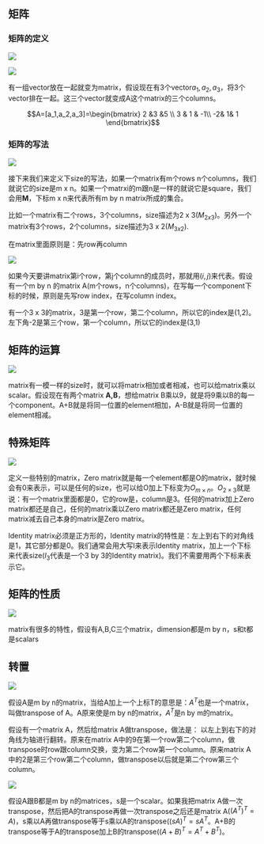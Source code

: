 
## 矩阵
### 矩阵的定义

![](res/chapter4-1.png)

![](res/chapter4-2.png)

有一组vector放在一起就变为matrix，假设现在有3个vector$a_1,a_2,a_3$，将3个vector排在一起。这三个vector就变成A这个matrix的三个columns。
 


$$A=[a_1,a_2,a_3]=\begin{bmatrix}
2 &3  &5 \\ 
3 & 1 & -1\\ 
 -2&  1& 1
\end{bmatrix}$$

### 矩阵的写法

![](res/chapter4-3.png)

接下来我们来定义下size的写法，如果一个matrix有m个rows n个columns，我们就说它的size是m x n。如果一个matrxi的m跟n是一样的就说它是square，我们会用**M**，下标m x n来代表所有m by n matrix所成的集合。

比如一个matrix有二个rows，3个columns，size描述为2 x 3($M_{2x3}$)。另外一个matrix有3个rows，2个columns，size描述为3 x 2($M_{3x2}$).

在matrix里面原则是：先row再column


![](res/chapter4-4.png)


如果今天要讲matrix第i个row，第j个column的成员时，那就用$(i,j)$来代表。假设有一个m by n 的matrix A(m个rows，n个columns)，在写每一个component下标的时候，原则是先写row index，在写column index。

有一个3 x 3的matrix，3是第一个row，第二个column，所以它的index是(1,2)。左下角-2是第三个row，第一个column，所以它的index是(3,1)

## 矩阵的运算

![](res/chapter4-5.png)

matrix有一模一样的size时，就可以将matrix相加或者相减，也可以给matrix乘以scalar。假设现在有两个matrix **A,B**，想给matrix B乘以9，就是将9乘以B的每一个component。A+B就是将同一位置的element相加，A-B就是将同一位置的element相减。

## 特殊矩阵

![](res/chapter4-6.png)


定义一些特别的matrix，Zero matrix就是每一个element都是O的matrix，就时候会有0来表示，可以是任何的size，也可以给O加上下标变为$O_{m\times n}$。$O_{2\times 3}$就是说：有一个matrix里面都是0，它的row是，column是3。任何的matrix加上Zero matrix都还是自己，任何的matrix乘以Zero matrix都还是Zero matrix，任何matrix减去自己本身的matrix是Zero matrix。

Identity matrix必须是正方形的，Identity matrix的特性是：左上到右下的对角线是1，其它部分都是0。我们通常会用大写I来表示Identity matrix，加上一个下标来代表size($I_3$代表是一个3 by 3的Identity matrix)。我们不需要用两个下标来表示它。

## 矩阵的性质

![](res/chapter4-7.png)

matrix有很多的特性，假设有A,B,C三个matrix，dimension都是m by n，s和t都是scalars

## 转置

![](res/chapter4-8.png)


 假设A是m by n的matrix，当给A加上一个上标T的意思是：$A^T$也是一个matrix，叫做transpose of A。A原来使是m by n的matrix，$A^T$是n by m的matrix。


假设有一个matrix A，然后给matrix A做transpose，做法是： 以左上到右下的对角线为轴进行翻转。原来在matrix A中的9在第一个row第二个column，做transpose时row跟column交换，变为第二个row第一个column。原来matrix A中的2是第三个row第二个column，做transpose以后就是第二个row第三个column。

![](res/chapter4-9.png)

假设A跟B都是m by n的matrices，s是一个scalar。如果我把matrix A做一次transpose，然后把A的transpose再做一次transpose之后还是matrix A($(A^T)^T=A$)，s乘以A再做transpose等于s乘以A的transpose($(sA)^T=sA^T$。A+B的transpose等于A的transpose加上B的transpose($(A+B)^T=A^T+B^T$)。








































